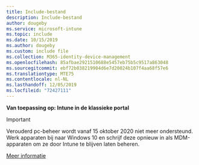 ```yaml
---
title: Include-bestand
description: Include-bestand
author: dougeby
ms.service: microsoft-intune
ms.topic: include
ms.date: 10/15/2019
ms.author: dougeby
ms.custom: include file
ms.collection: M365-identity-device-management
ms.openlocfilehash: 85afbae2921510688e5457eb75b5c9517a863048
ms.sourcegitcommit: ebf72b038219904d6e7d20024b107f4aa68f57e6
ms.translationtype: MTE75
ms.contentlocale: nl-NL
ms.lasthandoff: 12/05/2019
ms.locfileid: "72427111"
---
```

**Van toepassing op: Intune in de klassieke portal**

> [!Important]
> Verouderd pc-beheer wordt vanaf 15 oktober 2020 niet meer ondersteund. Werk apparaten bij naar Windows 10 en schrijf deze opnieuw in als MDM-apparaten om ze door Intune te blijven laten beheren.
>
> [Meer informatie](https://go.microsoft.com/fwlink/?linkid=2107122)
